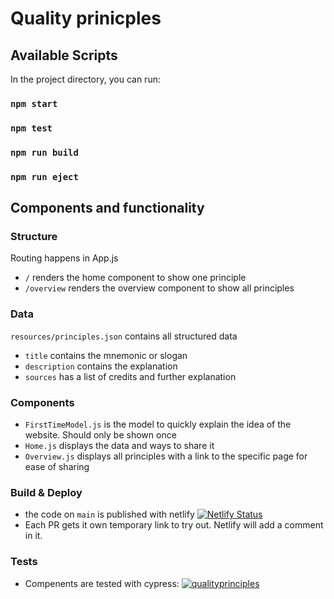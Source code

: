 # Quality prinicples

## Available Scripts

In the project directory, you can run:
### `npm start`
### `npm test`
### `npm run build`
### `npm run eject`

## Components and functionality
### Structure
Routing happens in App.js
  - `/` renders the home component to show one principle
  - `/overview` renders the overview component to show all principles
### Data
`resources/principles.json` contains all structured data
  - `title` contains the mnemonic or slogan
  - `description` contains the explanation
  - `sources` has a list of credits and further explanation 
### Components
  - `FirstTimeModel.js` is the model to quickly explain the idea of the website. Should only be shown once
  - `Home.js` displays the data and ways to share it
  - `Overview.js` displays all principles with a link to the specific page for ease of sharing
### Build & Deploy
- the code on `main` is published with netlify
[![Netlify Status](https://api.netlify.com/api/v1/badges/e63e4be6-95ee-44d2-aeac-452e8598e4fb/deploy-status)](https://app.netlify.com/sites/qualityprinciples/deploys)
- Each PR gets it own temporary link to try out. Netlify will add a comment in it.
### Tests
- Compenents are tested with cypress: [![qualityprinciples](https://img.shields.io/endpoint?url=https://cloud.cypress.io/badge/detailed/ifgcob/main&style=for-the-badge&logo=cypress)](https://cloud.cypress.io/projects/ifgcob/runs)